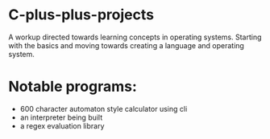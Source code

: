 # C-plus-plus-projects
A workup directed towards learning concepts in operating systems. Starting with the basics and moving towards creating a language and operating system.

# Notable programs:
  * 600 character automaton style calculator using cli<br>
  * an interpreter being built<br>
  * a regex evaluation library<br>
